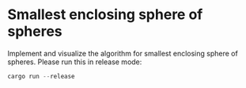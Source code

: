 # Smallest enclosing sphere of spheres
Implement and visualize the algorithm for smallest enclosing sphere of spheres.
Please run this in release mode:
```rust
cargo run --release
```